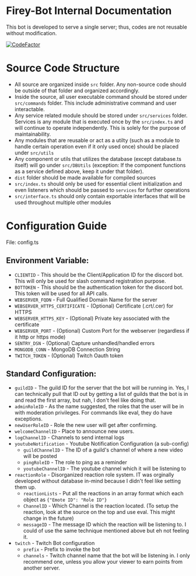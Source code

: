 # Firey-Bot Internal Documentation
This bot is developed to serve a single server; thus, codes are not reusable without modification.

[![CodeFactor](https://www.codefactor.io/repository/github/zhiyan114/firey-bot/badge/master?s=4eccfaa078509d205bc5fb5b76374c0972fb7fc2)](https://www.codefactor.io/repository/github/zhiyan114/firey-bot/overview/master)



# Source Code Structure
* All source are organized inside `src` folder. Any non-source code should be outside of that folder and organized accordingly.
* Inside the source, all user executable command should be stored under `src/commands` folder. This include administrative command and user interactable.
* Any service related module should be stored under `src/services` folder. Services is any module that is executed once by the `src/index.ts` and will continue to operate independently. This is solely for the purpose of maintainability.
* Any modules that are reusable or act as a utilty (such as a module to handle certain operation even if it only used once) should be placed under `src/utils`
* Any component or utils that utilizes the database (except database.ts itself) will go under `src/DBUtils` (exception: If the component functions as a service defined above, keep it under that folder).
* `dist` folder should be made available for compiled sources
* `src/index.ts` should only be used for essential client initialization and even listeners which should be passed to `services` for further operations
* `src/interface.ts` should only contain exportable interfaces that will be used throughout multiple other modules

# Configuration Guide
File: config.ts

## Environment Variable:
* `CLIENTID` - This should be the Client/Application ID for the discord bot. This will only be used for slash command registration purpose.
* `BOTTOKEN` - This should be the authentication token for the discord bot. This token will be used for all API calls.
* `WEBSERVER_FQDN` - Full Qualified Domain Name for the server
* `WEBSERVER_HTTPS_CERTIFICATE` - (Optional) Certificate (.crt/.cer) for HTTPS
* `WEBSERVER_HTTPS_KEY` - (Optional) Private key associated with the certificate
* `WEBSERVER_PORT` - (Optional) Custom Port for the webserver (regardless if it http or https mode)
* `SENTRY_DSN` - (Optional) Capture unhandled/handled errors
* `MONGODB_CONN` - MongoDB Connection String
* `TWITCH_TOKEN` - (Optional) Twitch Oauth token

## Standard Configuration:
* `guildID` - The guild ID for the server that the bot will be running in. Yes, I can technically pull that ID out by getting a list of guilds that the bot is in and read the first array, but nah, I don't feel like doing that.
* `adminRoleID` - As the name suggested, the roles that the user will be in with moderation privileges. For commands like eval, they do have exceptions.
* `newUserRoleID` - Role the new user will get after confirming.
* `welcomeChannelID` - Place to announce new users.
* `logChannelID` - Channels to send internal logs
* `youtubeNotification` - Youtube Notification Configuration (a sub-config)
    * `guildChannelID` - The ID of a guild's channel of where a new video will be posted
    * `pingRoleID` - The role to ping as a reminder
    * `youtubeChannelID` - The youtube channel which it will be listening to
* `reactionRole` - Disorganized reaction role system. IT was orginally developed without database in-mind because I didn't feel like setting them up.
    * `reactionLists` - Put all the reactions in an array format which each object as `{"Emote ID": "Role ID"}`
    * `ChannelID` - Which Channel is the reaction located. (To setup the reaction, look at the source on the top and use eval. This might change in the future)
    * `messageID` - The message ID which the reaction will be listening to. I could of use the same technique mentioned above but eh not feeling it.
* `twitch` - Twitch Bot configuration
    * `prefix` - Prefix to invoke the bot
    * `channels` - Twitch channel name that the bot will be listening in. I only recommend one, unless you allow your viewer to earn points from another server.